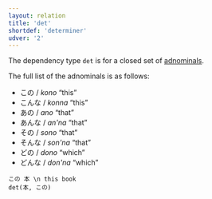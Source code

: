 ```yaml
---
layout: relation
title: 'det'
shortdef: 'determiner'
udver: '2'
---
```


The dependency type `det` is for a closed set of [adnominals](DET).

The full list of the adnominals is as follows:

- この / *kono* “this”
- こんな / *konna* “this”
- あの / *ano* “that”
- あんな / *an'na* “that”
- その / *sono* “that”
- そんな / *son'na* “that”
- どの / *dono* “which”
- どんな / *don'na* “which”

~~~ sdparse
この 本 \n this book
det(本, この)
~~~
<!-- Interlanguage links updated Po 6. listopadu 2023, 21:42:48 CET -->
